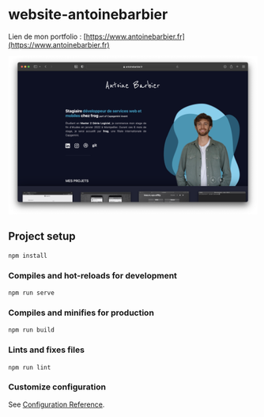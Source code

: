 # website-antoinebarbier

Lien de mon portfolio : [https://www.antoinebarbier.fr](https://www.antoinebarbier.fr)

![Page d'accueil](images-readme/home.png)
## Project setup
```
npm install
```

### Compiles and hot-reloads for development
```
npm run serve
```

### Compiles and minifies for production
```
npm run build
```

### Lints and fixes files
```
npm run lint
```

### Customize configuration
See [Configuration Reference](https://cli.vuejs.org/config/).
